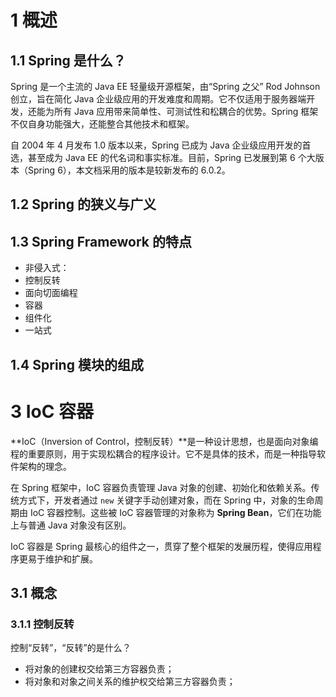 # 1   概述



## 1.1   Spring 是什么？

Spring 是一个主流的 Java EE 轻量级开源框架，由“Spring 之父” Rod Johnson 创立，旨在简化 Java 企业级应用的开发难度和周期。它不仅适用于服务器端开发，还能为所有 Java 应用带来简单性、可测试性和松耦合的优势。Spring 框架不仅自身功能强大，还能整合其他技术和框架。

自 2004 年 4 月发布 1.0 版本以来，Spring 已成为 Java 企业级应用开发的首选，甚至成为 Java EE 的代名词和事实标准。目前，Spring 已发展到第 6 个大版本（Spring 6），本文档采用的版本是较新发布的 6.0.2。

## 1.2   Spring 的狭义与广义

## 1.3   Spring Framework 的特点

- 非侵入式：
- 控制反转
- 面向切面编程
- 容器
- 组件化
- 一站式



## 1.4   Spring 模块的组成







# 3   IoC 容器

**IoC（Inversion of Control，控制反转）**是一种设计思想，也是面向对象编程的重要原则，用于实现松耦合的程序设计。它不是具体的技术，而是一种指导软件架构的理念。

在 Spring 框架中，IoC 容器负责管理 Java 对象的创建、初始化和依赖关系。传统方式下，开发者通过 `new` 关键字手动创建对象，而在 Spring 中，对象的生命周期由 IoC 容器控制。这些被 IoC 容器管理的对象称为 **Spring Bean**，它们在功能上与普通 Java 对象没有区别。

IoC 容器是 Spring 最核心的组件之一，贯穿了整个框架的发展历程，使得应用程序更易于维护和扩展。

## 3.1   概念

### 3.1.1   控制反转

控制“反转”，“反转”的是什么？

- 将对象的创建权交给第三方容器负责；
- 将对象和对象之间关系的维护权交给第三方容器负责；

